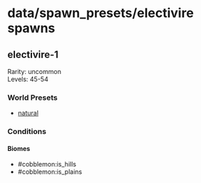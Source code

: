 # data/spawn_presets/electivire spawns  
  
## electivire-1  
Rarity: uncommon  
Levels: 45-54  
  
### World Presets  
* [natural](/data/world_presets/natural.md)  
  
### Conditions  
  
#### Biomes  
  * #cobblemon:is_hills
  * #cobblemon:is_plains
  
